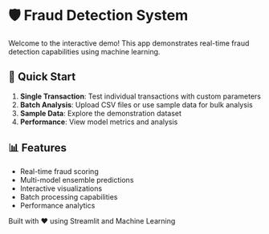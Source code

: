 # 🛡️ Fraud Detection System

Welcome to the interactive demo! This app demonstrates real-time fraud detection capabilities using machine learning.

## 🚀 Quick Start
1. **Single Transaction**: Test individual transactions with custom parameters
2. **Batch Analysis**: Upload CSV files or use sample data for bulk analysis  
3. **Sample Data**: Explore the demonstration dataset
4. **Performance**: View model metrics and analysis

## 📊 Features
- Real-time fraud scoring
- Multi-model ensemble predictions
- Interactive visualizations
- Batch processing capabilities
- Performance analytics

Built with ❤️ using Streamlit and Machine Learning